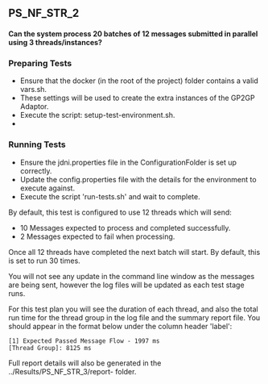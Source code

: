 ## PS_NF_STR_2

#### Can the system process 20 batches of 12 messages submitted in parallel using 3 threads/instances?

### Preparing Tests

* Ensure that the docker (in the root of the project) folder contains a valid vars.sh.
* These settings will be used to create the extra instances of the GP2GP Adaptor.
* Execute the script: setup-test-environment.sh.
* 

### Running Tests
* Ensure the jdni.properties file in the ConfigurationFolder is set up correctly.
* Update the config.properties file with the details for the environment to execute against.
* Execute the script 'run-tests.sh' and wait to complete.

By default, this test is configured to use 12 threads which will send:
* 10 Messages expected to process and completed successfully.
* 2 Messages expected to fail when processing.

Once all 12 threads have completed the next batch will start.  By default, this is set to run 30 times.

You will not see any update in the command line window as the messages are being sent, however the log files will be
updated as each test stage runs.

For this test plan you will see the duration of each thread, and also the total run time for the thread group in the log 
file and the summary report file. You should appear in the format below under the column header 'label':

```
[1] Expected Passed Message Flow - 1997 ms
[Thread Group]: 8125 ms
```

Full report details will also be generated in the ../Results/PS_NF_STR_3/report-<timestamp> folder.
